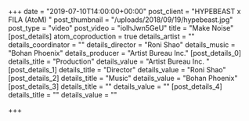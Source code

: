 +++
date = "2019-07-10T14:00:00+00:00"
post_client = "HYPEBEAST x FILA   (AtoM) "
post_thumbnail = "/uploads/2018/09/19/hypebeast.jpg"
post_type = "video"
post_video = "iolhJwn5GeU"
title = "Make Noise"
[post_details]
atom_coproduction = true
details_artist = ""
details_coordinator = ""
details_director = "Roni Shao"
details_music = "Bohan Phoenix"
details_producer = "Artist Bureau Inc."
[post_details_0]
details_title = "Production"
details_value = "Artist Bureau Inc. "
[post_details_1]
details_title = "Director"
details_value = "Roni Shao"
[post_details_2]
details_title = "Music"
details_value = "Bohan Phoenix"
[post_details_3]
details_title = ""
details_value = ""
[post_details_4]
details_title = ""
details_value = ""

+++

